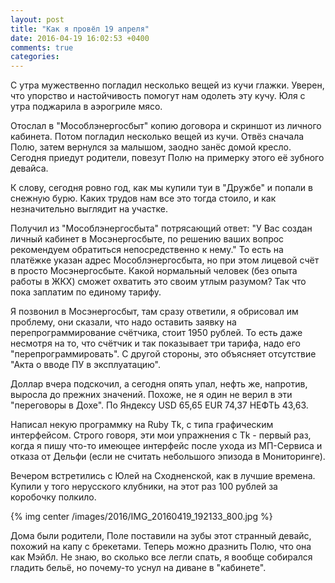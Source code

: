 ```yaml
---
layout: post
title: "Как я провёл 19 апреля"
date: 2016-04-19 16:02:53 +0400
comments: true
categories: 
---
```

С утра мужественно погладил несколько вещей из кучи глажки. Уверен, что упорство и настойчивость помогут нам одолеть эту кучу. Юля с утра поджарила в аэрогриле мясо.

Отослал в "Мособлэнергосбыт" копию договора и скриншот из личного кабинета. Потом погладил несколько вещей из кучи. Отвёз сначала Полю, затем вернулся за малышом, заодно занёс домой кресло. Сегодня приедут родители, повезут Полю на примерку этого её зубного девайса. 

К слову, сегодня ровно год, как мы купили туи в "Дружбе" и попали в снежную бурю. Каких трудов нам все это тогда стоило, и как незначительно выглядит на участке.

Получил из "Мособлэнергосбыта" потрясающий ответ: "У Вас создан личный кабинет в Мосэнергосбыте, по решению ваших вопрос рекомендуем обратиться непосредственно к нему." То есть на платёжке указан адрес Мособлэнергосбыта, но при этом лицевой счёт в просто Мосэнергосбыте. Какой нормальный человек (без опыта работы в ЖКХ) сможет охватить это своим утлым разумом? Так что пока заплатим по единому тарифу.

Я позвонил в Мосэнергосбыт, там сразу ответили, я обрисовал им проблему, они сказали, что надо оставить заявку на перепрограммирование счётчика, стоит 1950 рублей. То есть даже несмотря на то, что счётчик и так показывает три тарифа, надо его "перепрограммировать". С другой стороны, это объясняет отсутствие "Акта о вводе ПУ в эксплуатацию".

Доллар вчера подскочил, а сегодня опять упал, нефть же, напротив, выросла до прежних значений. Похоже, не я один не верил в эти "переговоры в Дохе". По Яндексу USD 65,65 EUR 74,37 НЕФТЬ 43,63.

Написал некую программку на Ruby Tk, с типа графическим интерфейсом. Строго говоря, эти мои упражнения с Tk - первый раз, когда я пишу что-то имеющее интерфейс после ухода из МП-Сервиса и отказа от Дельфи (если не считать небольшого эпизода в Мониторинге).

Вечером встретились с Юлей на Сходненской, как в лучшие времена. Купили у того нерусского клубники, на этот раз 100 рублей за коробочку полкило.

{% img center /images/2016/IMG_20160419_192133_800.jpg %}

Дома были родители, Поле поставили на зубы этот странный девайс, похожий на капу с брекетами. Теперь можно дразнить Полю, что она как Мэйбл. Не знаю, во сколько все легли спать, я вообще собирался гладить бельё, но почему-то уснул на диване в "кабинете".  
